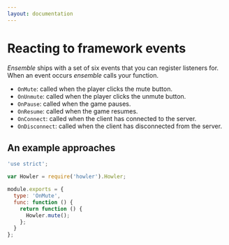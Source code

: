 ```yaml
---
layout: documentation
---
```

# Reacting to framework events

*Ensemble* ships with a set of six events that you can register listeners for. When an event occurs *ensemble* calls your function.

- `OnMute`: called when the player clicks the mute button.
- `OnUnmute`: called when the player clicks the unmute button.
- `OnPause`: called when the game pauses.
- `OnResume`: called when the game resumes.
- `OnConnect`: called when the client has connected to the server.
- `OnDisconnect`: called when the client has disconnected from the server.

## An example approaches
~~~javascript
'use strict';

var Howler = require('howler').Howler;

module.exports = {
  type: 'OnMute',
  func: function () {
    return function () {
      Howler.mute();
    };
  }
};
~~~